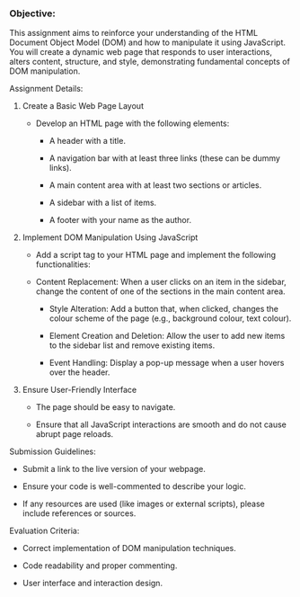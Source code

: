 ### Objective:

This assignment aims to reinforce your understanding of the HTML Document Object Model (DOM) and how to manipulate it using JavaScript. You will create a dynamic web page that responds to user interactions, alters content, structure, and style, demonstrating fundamental concepts of DOM manipulation.



Assignment Details:



1. Create a Basic Web Page Layout

   - Develop an HTML page with the following elements:

     - A header with a title.

     - A navigation bar with at least three links (these can be dummy links).

     - A main content area with at least two sections or articles.

     - A sidebar with a list of items.

     - A footer with your name as the author.



2. Implement DOM Manipulation Using JavaScript

   - Add a script tag to your HTML page and implement the following functionalities:

   - Content Replacement: When a user clicks on an item in the sidebar, change the content of one of the sections in the main content area.

     - Style Alteration: Add a button that, when clicked, changes the colour scheme of the page (e.g., background colour, text colour).

     - Element Creation and Deletion: Allow the user to add new items to the sidebar list and remove existing items.

     - Event Handling: Display a pop-up message when a user hovers over the header.



3. Ensure User-Friendly Interface

   - The page should be easy to navigate.

   - Ensure that all JavaScript interactions are smooth and do not cause abrupt page reloads.



Submission Guidelines:

- Submit a link to the live version of your webpage.

- Ensure your code is well-commented to describe your logic.

- If any resources are used (like images or external scripts), please include references or sources.



Evaluation Criteria:

- Correct implementation of DOM manipulation techniques.

- Code readability and proper commenting.

- User interface and interaction design.

